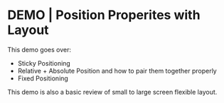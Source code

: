 # DEMO | Position Properites with Layout

This demo goes over:
- Sticky Positioning
- Relative + Absolute Position and how to pair them together properly
- Fixed Positioning

This demo is also a basic review of small to large screen flexible layout. 

